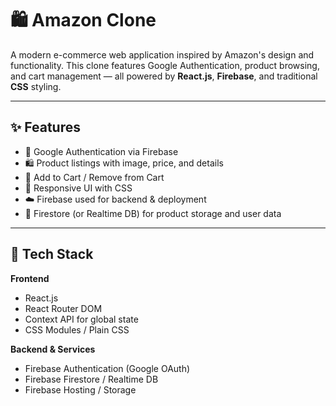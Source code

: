 # 🛍️ Amazon Clone

A modern e-commerce web application inspired by Amazon's design and functionality. This clone features Google Authentication, product browsing, and cart management — all powered by **React.js**, **Firebase**, and traditional **CSS** styling.

---

## ✨ Features

- 🔐 Google Authentication via Firebase
- 🛍️ Product listings with image, price, and details
- 🛒 Add to Cart / Remove from Cart
- 📱 Responsive UI with CSS
- ☁️ Firebase used for backend & deployment
- 💾 Firestore (or Realtime DB) for product storage and user data

---

## 🧰 Tech Stack

**Frontend**
- React.js
- React Router DOM
- Context API for global state
- CSS Modules / Plain CSS

**Backend & Services**
- Firebase Authentication (Google OAuth)
- Firebase Firestore / Realtime DB
- Firebase Hosting / Storage

